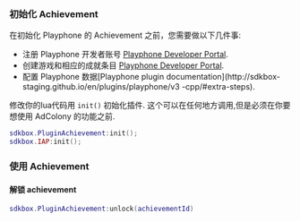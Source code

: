 ### 初始化 Achievement
在初始化 Playphone 的 Achievement 之前，您需要做以下几件事:

  - 注册 Playphone 开发者账号 [Playphone Developer Portal](http://developer.playphone.com).
  - 创建游戏和相应的成就条目 [Playphone
   Developer Portal](https://developer.playphone.com/games).
  - 配置 Playphone 数据[Playphone plugin documentation](http://sdkbox- staging.github.io/en/plugins/playphone/v3 -cpp/#extra-steps).

修改你的lua代码用 `init()` 初始化插件. 这个可以在任何地方调用,但是必须在你要想使用 AdColony 的功能之前.
```lua
sdkbox.PluginAchievement:init();
sdkbox.IAP:init();
```

### 使用 Achievement
#### 解锁 achievement
```lua
sdkbox.PluginAchievement:unlock(achievementId)
```
